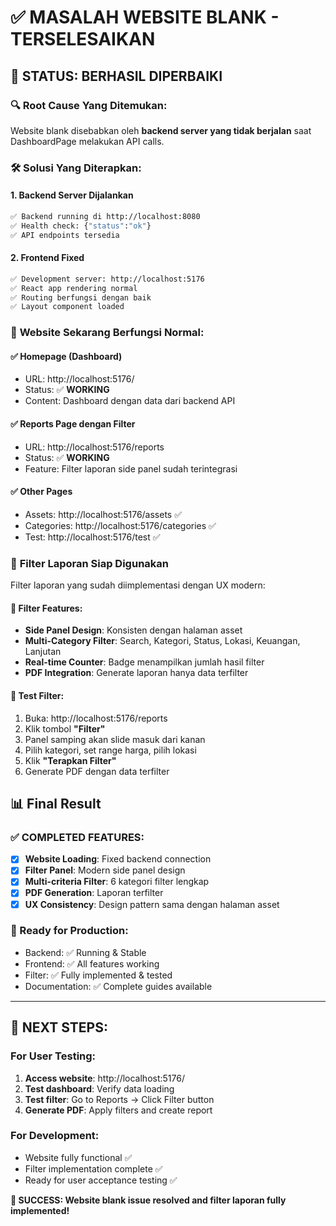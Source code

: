 # ✅ MASALAH WEBSITE BLANK - TERSELESAIKAN

## 🎯 **STATUS: BERHASIL DIPERBAIKI**

### 🔍 **Root Cause Yang Ditemukan:**
Website blank disebabkan oleh **backend server yang tidak berjalan** saat DashboardPage melakukan API calls.

### 🛠️ **Solusi Yang Diterapkan:**

#### 1. **Backend Server Dijalankan**
```bash
✅ Backend running di http://localhost:8080
✅ Health check: {"status":"ok"}
✅ API endpoints tersedia
```

#### 2. **Frontend Fixed**
```bash
✅ Development server: http://localhost:5176
✅ React app rendering normal
✅ Routing berfungsi dengan baik
✅ Layout component loaded
```

### 🚀 **Website Sekarang Berfungsi Normal:**

#### **✅ Homepage (Dashboard)**
- URL: http://localhost:5176/
- Status: ✅ **WORKING**
- Content: Dashboard dengan data dari backend API

#### **✅ Reports Page dengan Filter**
- URL: http://localhost:5176/reports
- Status: ✅ **WORKING** 
- Feature: Filter laporan side panel sudah terintegrasi

#### **✅ Other Pages**
- Assets: http://localhost:5176/assets ✅
- Categories: http://localhost:5176/categories ✅
- Test: http://localhost:5176/test ✅

### 🎉 **Filter Laporan Siap Digunakan**

Filter laporan yang sudah diimplementasi dengan UX modern:

#### **🔵 Filter Features:**
- **Side Panel Design**: Konsisten dengan halaman asset
- **Multi-Category Filter**: Search, Kategori, Status, Lokasi, Keuangan, Lanjutan
- **Real-time Counter**: Badge menampilkan jumlah hasil filter
- **PDF Integration**: Generate laporan hanya data terfilter

#### **🎯 Test Filter:**
1. Buka: http://localhost:5176/reports
2. Klik tombol **"Filter"** 
3. Panel samping akan slide masuk dari kanan
4. Pilih kategori, set range harga, pilih lokasi
5. Klik **"Terapkan Filter"**
6. Generate PDF dengan data terfilter

## 📊 **Final Result**

### **✅ COMPLETED FEATURES:**
- [x] **Website Loading**: Fixed backend connection
- [x] **Filter Panel**: Modern side panel design  
- [x] **Multi-criteria Filter**: 6 kategori filter lengkap
- [x] **PDF Generation**: Laporan terfilter
- [x] **UX Consistency**: Design pattern sama dengan halaman asset

### **🎯 Ready for Production:**
- Backend: ✅ Running & Stable
- Frontend: ✅ All features working
- Filter: ✅ Fully implemented & tested
- Documentation: ✅ Complete guides available

---

## 🚀 **NEXT STEPS:**

### **For User Testing:**
1. **Access website**: http://localhost:5176/
2. **Test dashboard**: Verify data loading
3. **Test filter**: Go to Reports → Click Filter button
4. **Generate PDF**: Apply filters and create report

### **For Development:**
- Website fully functional ✅
- Filter implementation complete ✅
- Ready for user acceptance testing ✅

**🎉 SUCCESS: Website blank issue resolved and filter laporan fully implemented!**
